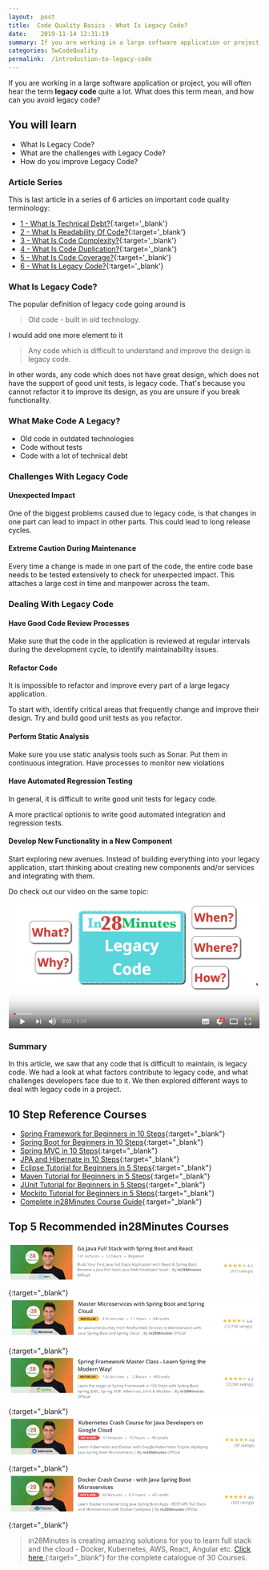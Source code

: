 ```yaml
---
layout:  post
title:  Code Quality Basics - What Is Legacy Code?
date:    2019-11-14 12:31:19
summary: If you are working in a large software application or project, you will hear the term **legacy code** quite a lot. What does this term mean, and how can you avoid legacy code?
categories: SwCodeQuality
permalink:  /introduction-to-legacy-code
---
```


If you are working in a large software application or project, you will often hear the term **legacy code** quite a lot. What does this term mean, and how can you avoid legacy code?

## You will learn
- What Is Legacy Code?
- What are the challenges with Legacy Code?
- How do you improve Legacy Code?

### Article Series

This is last article in a series of 6 articles on important code quality terminology:
- [1 - What Is Technical Debt?](/introduction-to-technical-debt){:target='_blank'}
- [2 - What Is Readability Of Code?](/code-quality-basics-introduction-to-readability-of-code){:target='_blank'}
- [3 - What Is Code Complexity?](/code-quality-what-is-code-complexity){:target='_blank'}
- [4 - What Is Code Duplication?](/code-quality-what-is-code-duplication){:target='_blank'}
- [5 - What Is Code Coverage?](/code-quality-what-is-code-coverage){:target='_blank'}
- [6 - What Is Legacy Code?](/introduction-to-legacy-code){:target='_blank'}


### What Is Legacy Code?

The popular definition of legacy code going around is 

> Old code - built in old technology. 

I would add one more element to it

> Any code which is difficult to understand and improve the design is legacy code. 

In other words, any code which does not have great design, which does not have the support of good unit tests, is legacy code. That's because you cannot refactor it to improve its design, as you are unsure if you break functionality.
 
### What Make Code A Legacy?

* Old code in outdated technologies
* Code without tests
* Code with a lot of technical debt

### Challenges With Legacy Code

#### Unexpected Impact

One of the biggest problems caused due to legacy code, is that changes in one part can lead to impact in other parts. This could lead to long release cycles.

#### Extreme Caution During Maintenance

Every time a change is made in one part of the code, the entire code base needs to be tested extensively to check for unexpected impact. This attaches a large cost in time and manpower across the team.

### Dealing With Legacy Code

#### Have Good Code Review Processes

Make sure that the code in the application is reviewed at regular intervals during the development cycle, to identify maintainability issues.

#### Refactor Code

It is impossible to refactor and improve every part of a large legacy application.

To start with, identify critical areas that frequently change and improve their design. Try and build good unit tests as you refactor.

#### Perform Static Analysis

Make sure you use static analysis tools such as Sonar. Put them in continuous integration. Have processes to monitor new violations

#### Have Automated Regression Testing

In general, it is difficult to write good unit tests for legacy code. 

A more practical optionis to write good automated integration and regression tests.

#### Develop New Functionality in a New Component

Start exploring new avenues. Instead of building everything into your legacy application, start thinking about creating new components and/or services and integrating with them.

Do check out our video on the same topic:

[![image info](images/Capture-072-01.png)](https://www.youtube.com/watch?v=5odeVADF2Og)

### Summary

In this article, we saw that any code that is difficult to maintain, is legacy code. We had a look at what factors contribute to legacy code, and what challenges developers face due to it. We then explored different ways to deal with legacy code in a project.

## 10 Step Reference Courses

- [Spring Framework for Beginners in 10 Steps](https://courses.in28minutes.com/p/spring-framework-for-beginners){:target="_blank"}
- [Spring Boot for Beginners in 10 Steps](https://courses.in28minutes.com/p/spring-boot-for-beginners-in-10-steps){:target="_blank"}
- [Spring MVC in 10 Steps](https://www.youtube.com/watch?v=BjNhGaZDr0Y){:target="_blank"}
- [JPA and Hibernate in 10 Steps](https://courses.in28minutes.com/p/jpa-and-hibernate-tutorial-for-beginners-with-spring-boot){:target="_blank"}
- [Eclipse Tutorial for Beginners in 5 Steps](https://courses.in28minutes.com/p/eclipse-tutorial-for-beginners){:target="_blank"}
- [Maven Tutorial for Beginners in 5 Steps](https://courses.in28minutes.com/p/maven-tutorial-for-beginners-in-5-steps){:target="_blank"}
- [JUnit Tutorial for Beginners in 5 Steps](https://courses.in28minutes.com/p/junit-tutorial-for-beginners){:target="_blank"}
- [Mockito Tutorial for Beginners in 5 Steps](https://courses.in28minutes.com/p/mockito-for-beginner-in-5-steps){:target="_blank"}
- [Complete in28Minutes Course Guide](https://courses.in28minutes.com/p/in28minutes-course-guide){:target="_blank"}

## Top 5 Recommended in28Minutes Courses
[![Image](/images/Course-Go-Full-Stack-With-Spring-Boot-and-React.png "Go Full Stack with Spring Boot and React")](https://www.udemy.com/course/full-stack-application-with-spring-boot-and-react/?couponCode=OCTOBER-2019){:target="_blank"}
[![Image](/images/Course-Master-Microservices-with-Spring-Boot-and-Spring-Cloud.png "Master Microservices with Spring Boot and Spring Cloud")](https://www.udemy.com/course/microservices-with-spring-boot-and-spring-cloud/?couponCode=OCTOBER-2019){:target="_blank"}
[![Image](/images/Course-Spring-Framework-Master-Class---Beginner-to-Expert.png "Spring Master Class - Beginner to Expert")](https://www.udemy.com/course/spring-tutorial-for-beginners/?couponCode=OCTOBER-2019){:target="_blank"}
[![Image](/images/Course-KubernetesCrashCourse.png "Kubernetes Crash Course for Java Spring Boot Developers")](https://www.udemy.com/course/kubernetes-crash-course-for-java-developers/?couponCode=OCTOBER-2019){:target="_blank"}
[![Image](/images/Course-DockerCrashCourseForJavaSpringBootDevelopers.png "Docker Crash Course for Java Spring Boot Developers")](https://www.udemy.com/course/docker-course-with-java-and-spring-boot-for-beginners/?couponCode=OCTOBER-2019){:target="_blank"}

> in28Minutes is creating amazing solutions for you to learn full stack and the cloud - Docker, Kubernetes, AWS, React, Angular etc. [Click here ](https://github.com/in28minutes/learn#aws-and-cloud-courses){:target="_blank"} for the complete catalogue of 30 Courses.


